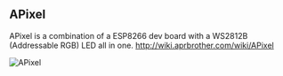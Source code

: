 ## APixel

APixel is a combination of a ESP8266 dev board with a WS2812B (Addressable RGB) LED all in one. http://wiki.aprbrother.com/wiki/APixel  

![APixel](http://7fvk57.com1.z0.glb.clouddn.com/apixel-3.jpg-640.jpg)
